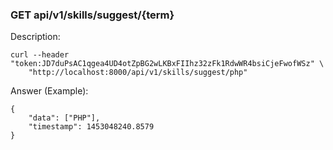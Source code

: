 ### GET api/v1/skills/suggest/{term}

Description: 

```
curl --header "token:JD7duPsAC1qgea4UD4otZpBG2wLKBxFIIhz32zFk1RdwWR4bsiCjeFwofWSz" \
    "http://localhost:8000/api/v1/skills/suggest/php"
```

Answer (Example):

```
{
	"data": ["PHP"],
	"timestamp": 1453048240.8579
}
```
